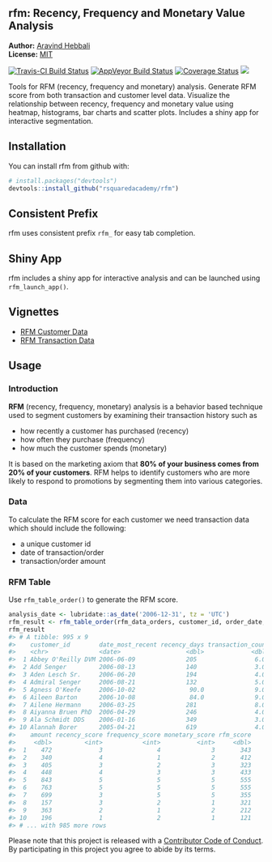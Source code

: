 
<!-- README.md is generated from README.Rmd. Please edit that file -->

## rfm: Recency, Frequency and Monetary Value Analysis

**Author:** [Aravind Hebbali](https://www.aravindhebbali.com)<br/>
**License:** [MIT](https://opensource.org/licenses/MIT)

[![Travis-CI Build
Status](https://travis-ci.org/rsquaredacademy/rfm.svg?branch=master)](https://travis-ci.org/rsquaredacademy/rfm)
[![AppVeyor Build
Status](https://ci.appveyor.com/api/projects/status/github/rsquaredacademy/rfm?branch=master&svg=true)](https://ci.appveyor.com/project/rsquaredacademy/rfm)
[![Coverage
Status](https://img.shields.io/codecov/c/github/rsquaredacademy/rfm/master.svg)](https://codecov.io/github/rsquaredacademy/rfm?branch=master)
![](https://img.shields.io/badge/lifecycle-experimental-orange.svg)

Tools for RFM (recency, frequency and monetary) analysis. Generate RFM
score from both transaction and customer level data. Visualize the
relationship between recency, frequency and monetary value using
heatmap, histograms, bar charts and scatter plots. Includes a shiny app
for interactive segmentation.

## Installation

You can install rfm from github with:

``` r
# install.packages("devtools")
devtools::install_github("rsquaredacademy/rfm")
```

## Consistent Prefix

rfm uses consistent prefix `rfm_` for easy tab completion.

## Shiny App

rfm includes a shiny app for interactive analysis and can be launched
using `rfm_launch_app()`.

## Vignettes

  - [RFM Customer
    Data](https://rfm.rsquaredacademy.com/rfm/articles/rfm-customer-level-data.html)
  - [RFM Transaction
    Data](https://rfm.rsquaredacademy.com/rfm/articles/rfm-transaction-level-data.html)

## Usage

### Introduction

**RFM** (recency, frequency, monetary) analysis is a behavior based
technique used to segment customers by examining their transaction
history such as

  - how recently a customer has purchased (recency)
  - how often they purchase (frequency)
  - how much the customer spends (monetary)

It is based on the marketing axiom that **80% of your business comes
from 20% of your customers**. RFM helps to identify customers who are
more likely to respond to promotions by segmenting them into various
categories.

### Data

To calculate the RFM score for each customer we need transaction data
which should include the following:

  - a unique customer id
  - date of transaction/order
  - transaction/order amount

### RFM Table

Use `rfm_table_order()` to generate the RFM score.

``` r
analysis_date <- lubridate::as_date('2006-12-31', tz = 'UTC')
rfm_result <- rfm_table_order(rfm_data_orders, customer_id, order_date, revenue, analysis_date)
rfm_result
#> # A tibble: 995 x 9
#>    customer_id        date_most_recent recency_days transaction_count
#>    <chr>              <date>                  <dbl>             <dbl>
#>  1 Abbey O'Reilly DVM 2006-06-09              205                6.00
#>  2 Add Senger         2006-08-13              140                3.00
#>  3 Aden Lesch Sr.     2006-06-20              194                4.00
#>  4 Admiral Senger     2006-08-21              132                5.00
#>  5 Agness O'Keefe     2006-10-02               90.0              9.00
#>  6 Aileen Barton      2006-10-08               84.0              9.00
#>  7 Ailene Hermann     2006-03-25              281                8.00
#>  8 Aiyanna Bruen PhD  2006-04-29              246                4.00
#>  9 Ala Schmidt DDS    2006-01-16              349                3.00
#> 10 Alannah Borer      2005-04-21              619                4.00
#>    amount recency_score frequency_score monetary_score rfm_score
#>     <dbl>         <int>           <int>          <int>     <dbl>
#>  1    472             3               4              3       343
#>  2    340             4               1              2       412
#>  3    405             3               2              3       323
#>  4    448             4               3              3       433
#>  5    843             5               5              5       555
#>  6    763             5               5              5       555
#>  7    699             3               5              5       355
#>  8    157             3               2              1       321
#>  9    363             2               1              2       212
#> 10    196             1               2              1       121
#> # ... with 985 more rows
```

Please note that this project is released with a [Contributor Code of
Conduct](CONDUCT.md). By participating in this project you agree to
abide by its terms.
